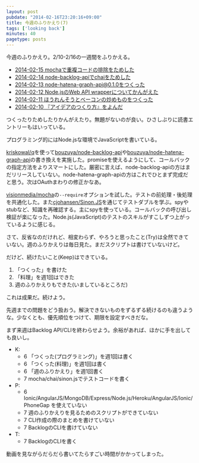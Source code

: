 ```yaml
---
layout: post
pubdate: "2014-02-16T23:20:16+09:00"
title: 今週のふりかえり(7)
tags: ['looking back']
minutes: 40
pagetype: posts
---
```

今週のふりかえり。2/10-2/16の一週間をふりかえる。

- [2014-02-15 mochaで重複コードの排除をためした](http://blog.bouzuya.net/2014/02/15/diary/)
- [2014-02-14 node-backlog-apiでchaiをためした](http://blog.bouzuya.net/2014/02/14/diary/)
- [2014-02-13 node-hatena-graph-api@0.1.0をつくった](http://blog.bouzuya.net/2014/02/13/diary/)
- [2014-02-12 Node.jsのWeb API wrapperについてかんがえた](http://blog.bouzuya.net/2014/02/12/diary/)
- [2014-02-11 ほうれんそうとベーコンの炒めものをつくった](http://blog.bouzuya.net/2014/02/11/diary/)
- [2014-02-10 『アイデアのつくり方』をよんだ](http://blog.bouzuya.net/2014/02/10/diary/)

つくったりためしたりかんがえたり。無題がないのが良い。ひさしぶりに読書エントリーもはいっている。

プログラミング的にはNode.jsな環境でJavaScriptを書いている。

[kriskowal/q][]を使って[bouzuya/node-backlog-api][]や[bouzuya/node-hatena-graph-api][]の書き換えを実施した。promiseを使えるようにして、コールバックの指定方法をよりスマートにした。厳密に言えば、node-backlog-apiの方はまだリリースしていない。node-hatena-graph-apiの方はこれでひとまず完成だと思う。次はOAuthまわりの修正かなあ。

[visionmedia/mocha][]の`--require`オプションを試した。テストの前処理・後処理を共通化した。また[cjohansen/Sinon.JS][]を通じてテストダブルを学ぶ。spyやstubなど、知識を再確認する。主にspyを使っている。コールバックの呼び出し検証が楽になった。Node.js(JavaScript)のテストのスキルがすこしずつ上がっているように感じる。

さて、反省なのだけれど、相変わらず、やろうと思ったこと(Try)は全然できていない。週のふりかえりは毎日見た。まだスクリプトは書けていないけど。

だけど、続けたいこと(Keep)はできている。

1. 「つくった」を書けた
2. 「料理」を週1回はできた
3. 週のふりかえりもできた(いましているところだ)

これは成果だ。続けよう。

先週までの問題をどう扱おう。解決できないものをずるずる続けるのも違うような。少なくとも、優先順位をつけて、期限を設定すべきだな。

まず来週はBacklog API/CLIを終わらせよう。余裕があれば、ほかに手を出しても良いし。

- K:
  - 6 「つくった(プログラミング)」を週1回は書く
  - 6 「つくった(料理)」を週1回は書く
  - 6 「週のふりかえり」を週1回書く
  - 7 mocha/chai/sinon.jsでテストコードを書く
- P:
  - 6 Ionic/AngularJS/MongoDB/Express/Node.js/Heroku/AngularJS/Ionic/PhoneGap を使えていない
  - 7 週のふりかえりを見るためのスクリプトができていない
  - 7 CLI作成の際のまとめを書けていない
  - 7 BacklogのCLIを書けていない
- T:
  - 7 BacklogのCLIを書く

動画を見ながらだらだら書いてたらすごい時間がかかってしまった。

[kriskowal/q]: https://github.com/kriskowal/q
[cjohansen/Sinon.JS]: https://github.com/cjohansen/Sinon.JS
[visionmedia/mocha]: https://github.com/visionmedia/mocha
[bouzuya/node-backlog-api]: https://github.com/bouzuya/node-backlog-api
[bouzuya/node-hatena-graph-api]: https://github.com/bouzuya/node-hatena-graph-api
